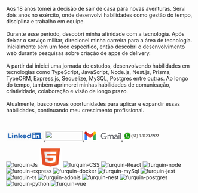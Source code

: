   <p text-align="center" >
              Aos 18 anos tomei a decisão de sair de casa para novas aventuras.
              Servi dois anos no exército, onde desenvolvi habilidades como
              gestão do tempo, disciplina e trabalho em equipe.
              <br />
              <br />
              Durante esse período, descobri minha afinidade com a tecnologia.
              Após deixar o serviço militar, direcionei minha carreira para a
              área de tecnologia. Inicialmente sem um foco específico, então
              descobri o desenvolvimento web durante pesquisas sobre criação de
              apps de delivery.
              <br />
              <br />A partir dai iniciei uma jornada de estudos, desenvolvendo
              habilidades em tecnologias como TypeScript, JavaScript, Node.js,
              Nest.js, Prisma, TypeORM, Express.js, Sequelize, MySQL, Postgres
              entre outras. Ao longo do tempo, também aprimorei minhas habilidades de
              comunicação, criatividade, colaboração e visão de longo prazo.
              <br />
              <br />
              Atualmente, busco novas oportunidades para aplicar e expandir
              essas habilidades, continuando meu crescimento profissional.
  </p>
  <br>
  <br>
  
  <div class="contatos" >
    <a href="https://www.linkedin.com/in/laert-furquin/" target="_blank">
      <img height="25" width="100" src="./README/linkedin-logo.png" target="_blank ">
    </a>
    <a href="https://furquin.github.io/laertFurquin/#/" target="_blank">
      <img height="25" width="100" src="./README/portfólio-logo.png" target="_blank ">
    </a>
    <a href='mailto:laert.ff@gmail.com' target='_blank'>
      <img height="25" width="100" src="./README/gmail-logo.png" />
    </a>
      <img height="25" width="100" src="./README/whatsapp-logo.png" /> 
  
  <br>
  <br>


  <div >
    <img  height="50" width="60"  alt="furquin-Js" src="https://cdn.jsdelivr.net/gh/devicons/devicon/icons/javascript/javascript-plain.svg">
    <img  height="50" width="60"  alt="furquin-HTML" src="https://raw.githubusercontent.com/devicons/devicon/master/icons/html5/html5-original.svg">
    <img  height="50" width="60"  alt="furquin-CSS" src="https://cdn.jsdelivr.net/gh/devicons/devicon/icons/css3/css3-original.svg">
    <img  height="50" width="60"  alt="furquin-React" src="https://cdn.jsdelivr.net/gh/devicons/devicon/icons/react/react-original-wordmark.svg">
    <img  height="50" width="60"  alt="furquin-node" src="https://cdn.jsdelivr.net/gh/devicons/devicon/icons/nodejs/nodejs-original.svg">
    <img  height="50" width="60"  alt="furquin-express" src="https://cdn.jsdelivr.net/gh/devicons/devicon/icons/express/express-original.svg">
    <img  height="50" width="60"  alt="furquin-docker" src="https://cdn.jsdelivr.net/gh/devicons/devicon/icons/docker/docker-plain-wordmark.svg">
    <img  height="50" width="60"  alt="furquin-mySql" src="https://cdn.jsdelivr.net/gh/devicons/devicon/icons/mysql/mysql-original-wordmark.svg">
    <img  height="50" width="60"  alt="furquin-jest" src="https://cdn.jsdelivr.net/gh/devicons/devicon/icons/jest/jest-plain.svg">
    <img  height="50" width="60"  alt="furquin-ts" src="https://cdn.jsdelivr.net/gh/devicons/devicon/icons/typescript/typescript-original.svg" />
    <img  height="50" width="60"  alt="furquin-adonis" src="https://cdn.jsdelivr.net/gh/devicons/devicon/icons/adonisjs/adonisjs-original.svg" />
    <img  height="50" width="60"  alt="furquin-nest" src="https://cdn.jsdelivr.net/gh/devicons/devicon/icons/nestjs/nestjs-plain-wordmark.svg" />
    <img  height="50" width="60"  alt="furquin-postgres" src="https://cdn.jsdelivr.net/gh/devicons/devicon/icons/postgresql/postgresql-original-wordmark.svg" />
    <img  height="50" width="60"  alt="furquin-python" src="https://cdn.jsdelivr.net/gh/devicons/devicon/icons/python/python-original-wordmark.svg" />
    <img  height="50" width="60"  alt="furquin-vue" src="https://cdn.jsdelivr.net/gh/devicons/devicon/icons/vuejs/vuejs-original-wordmark.svg" />
    
    
          
  </div>
  
 </div>
